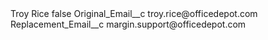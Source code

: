 <?xml version="1.0" encoding="UTF-8"?>
<CustomMetadata xmlns="http://soap.sforce.com/2006/04/metadata" xmlns:xsi="http://www.w3.org/2001/XMLSchema-instance" xmlns:xsd="http://www.w3.org/2001/XMLSchema">
    <label>Troy Rice</label>
    <protected>false</protected>
    <values>
        <field>Original_Email__c</field>
        <value xsi:type="xsd:string">troy.rice@officedepot.com</value>
    </values>
    <values>
        <field>Replacement_Email__c</field>
        <value xsi:type="xsd:string">margin.support@officedepot.com</value>
    </values>
</CustomMetadata>
